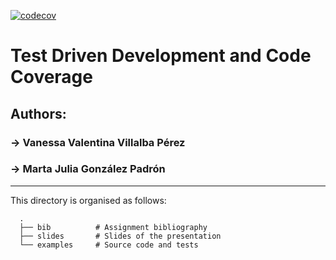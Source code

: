 [![codecov](https://codecov.io/gh/PAI-ULL/2020-2021-pai-trabajo-covering-tdd-vanessa-villalba-marta-gonzalez/branch/master/graph/badge.svg?token=DWBZTXG667)](https://codecov.io/gh/PAI-ULL/2020-2021-pai-trabajo-covering-tdd-vanessa-villalba-marta-gonzalez)

# Test Driven Development and Code Coverage
## Authors:
### → Vanessa Valentina Villalba Pérez
### → Marta Julia González Padrón
---
This directory is organised as follows:

      .
      ├── bib          # Assignment bibliography
      ├── slides       # Slides of the presentation
      └── examples     # Source code and tests
